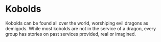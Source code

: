 # Kobolds

Kobolds can be found all over the world, worshiping evil dragons as demigods. While most kobolds are not in the service of a dragon, every group has stories on past services provided, real or imagined.
